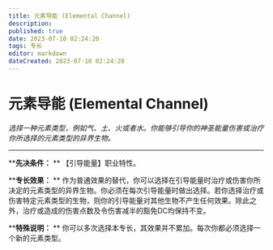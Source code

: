 ```yaml
---
title: 元素导能 (Elemental Channel)
description: 
published: true
date: 2023-07-10 02:24:20
tags: 专长
editor: markdown
dateCreated: 2023-07-10 02:24:20
---
```


# 元素导能 (Elemental Channel)

_选择一种元素类型，例如气、土、火或者水。你能够引导你的神圣能量伤害或治疗你所选择的元素类型的异界生物。_

---

****先决条件：** ** 【引导能量】职业特性。

****专长效果：** **
作为普通效果的替代，你可以选择在引导能量时治疗或伤害你所决定的元素类型的异界生物。你必须在每次引导能量时做出选择。若你选择治疗或伤害特定元素类型的生物，则你的引导能量对其他生物不产生任何效果。除此之外，治疗或造成的伤害点数及令伤害减半的豁免DC均保持不变。

****特殊说明：** ** 你可以多次选择本专长，其效果并不累加。每次你都必须选择一个新的元素类型。

